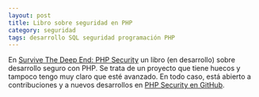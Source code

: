 ```yaml
---
layout: post
title: Libro sobre seguridad en PHP
category: seguridad
tags: desarrollo SQL seguridad programación PHP
---
```


En [Survive The Deep End: PHP Security](http://phpsecurity.readthedocs.org/en/latest/) un libro (en desarrollo) sobre desarrollo seguro con PHP. Se trata de un proyecto que tiene huecos y tampoco tengo muy claro que esté avanzado. En todo caso, está abierto a contribuciones y a nuevos desarrollos en [PHP Security en GitHub](https://github.com/padraic/phpsecurity). 
